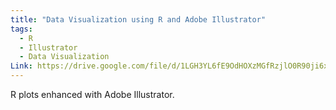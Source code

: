 ```yaml
---
title: "Data Visualization using R and Adobe Illustrator"
tags:
  - R
  - Illustrator
  - Data Visualization
Link: https://drive.google.com/file/d/1LGH3YL6fE9OdHOXzMGfRzjlO0R90ji6x/view?usp=sharing
---
```

R plots enhanced with Adobe Illustrator.



